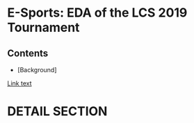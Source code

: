 # E-Sports: EDA of the LCS 2019 Tournament

## Contents
* [Background]

[Link text](#some-id)

# <a name="some-id"></a> DETAIL SECTION
